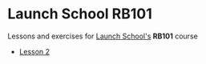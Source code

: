 # Launch School RB101

Lessons and exercises for [Launch School's](https://www.launchschool.com) **RB101** course

- [Lesson 2](./lesson_2)